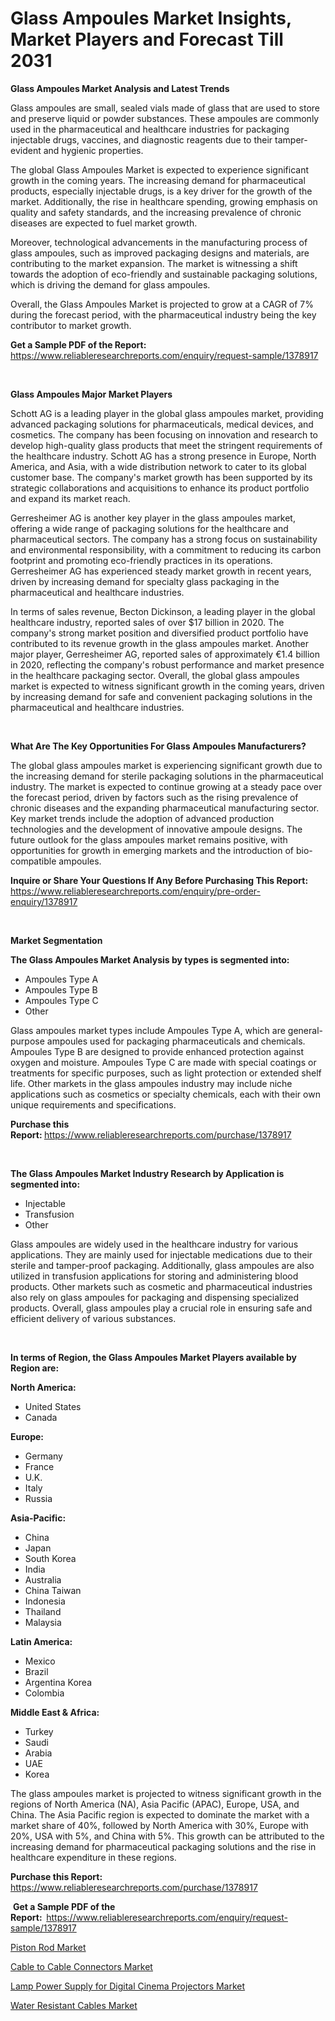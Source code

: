 <p><h1>Glass Ampoules Market Insights, Market Players and Forecast Till 2031</h1></p><p><strong>Glass Ampoules Market Analysis and Latest Trends</strong></p>
<p><p>Glass ampoules are small, sealed vials made of glass that are used to store and preserve liquid or powder substances. These ampoules are commonly used in the pharmaceutical and healthcare industries for packaging injectable drugs, vaccines, and diagnostic reagents due to their tamper-evident and hygienic properties.</p><p>The global Glass Ampoules Market is expected to experience significant growth in the coming years. The increasing demand for pharmaceutical products, especially injectable drugs, is a key driver for the growth of the market. Additionally, the rise in healthcare spending, growing emphasis on quality and safety standards, and the increasing prevalence of chronic diseases are expected to fuel market growth.</p><p>Moreover, technological advancements in the manufacturing process of glass ampoules, such as improved packaging designs and materials, are contributing to the market expansion. The market is witnessing a shift towards the adoption of eco-friendly and sustainable packaging solutions, which is driving the demand for glass ampoules.</p><p>Overall, the Glass Ampoules Market is projected to grow at a CAGR of 7% during the forecast period, with the pharmaceutical industry being the key contributor to market growth.</p></p>
<p><strong>Get a Sample PDF of the Report:&nbsp;</strong> <a href="https://www.reliableresearchreports.com/enquiry/request-sample/1378917">https://www.reliableresearchreports.com/enquiry/request-sample/1378917</a></p>
<p>&nbsp;</p>
<p><strong>Glass Ampoules Major Market Players</strong></p>
<p><p>Schott AG is a leading player in the global glass ampoules market, providing advanced packaging solutions for pharmaceuticals, medical devices, and cosmetics. The company has been focusing on innovation and research to develop high-quality glass products that meet the stringent requirements of the healthcare industry. Schott AG has a strong presence in Europe, North America, and Asia, with a wide distribution network to cater to its global customer base. The company's market growth has been supported by its strategic collaborations and acquisitions to enhance its product portfolio and expand its market reach.</p><p>Gerresheimer AG is another key player in the glass ampoules market, offering a wide range of packaging solutions for the healthcare and pharmaceutical sectors. The company has a strong focus on sustainability and environmental responsibility, with a commitment to reducing its carbon footprint and promoting eco-friendly practices in its operations. Gerresheimer AG has experienced steady market growth in recent years, driven by increasing demand for specialty glass packaging in the pharmaceutical and healthcare industries.</p><p>In terms of sales revenue, Becton Dickinson, a leading player in the global healthcare industry, reported sales of over $17 billion in 2020. The company's strong market position and diversified product portfolio have contributed to its revenue growth in the glass ampoules market. Another major player, Gerresheimer AG, reported sales of approximately €1.4 billion in 2020, reflecting the company's robust performance and market presence in the healthcare packaging sector. Overall, the global glass ampoules market is expected to witness significant growth in the coming years, driven by increasing demand for safe and convenient packaging solutions in the pharmaceutical and healthcare industries.</p></p>
<p>&nbsp;</p>
<p><strong>What Are The Key Opportunities For Glass Ampoules Manufacturers?</strong></p>
<p><p>The global glass ampoules market is experiencing significant growth due to the increasing demand for sterile packaging solutions in the pharmaceutical industry. The market is expected to continue growing at a steady pace over the forecast period, driven by factors such as the rising prevalence of chronic diseases and the expanding pharmaceutical manufacturing sector. Key market trends include the adoption of advanced production technologies and the development of innovative ampoule designs. The future outlook for the glass ampoules market remains positive, with opportunities for growth in emerging markets and the introduction of bio-compatible ampoules.</p></p>
<p><strong>Inquire or Share Your Questions If Any Before Purchasing This Report:</strong> <a href="https://www.reliableresearchreports.com/enquiry/pre-order-enquiry/1378917">https://www.reliableresearchreports.com/enquiry/pre-order-enquiry/1378917</a></p>
<p>&nbsp;</p>
<p><strong>Market Segmentation</strong></p>
<p><strong>The Glass Ampoules Market Analysis by types is segmented into:</strong></p>
<p><ul><li>Ampoules Type A</li><li>Ampoules Type B</li><li>Ampoules Type C</li><li>Other</li></ul></p>
<p><p>Glass ampoules market types include Ampoules Type A, which are general-purpose ampoules used for packaging pharmaceuticals and chemicals. Ampoules Type B are designed to provide enhanced protection against oxygen and moisture. Ampoules Type C are made with special coatings or treatments for specific purposes, such as light protection or extended shelf life. Other markets in the glass ampoules industry may include niche applications such as cosmetics or specialty chemicals, each with their own unique requirements and specifications.</p></p>
<p><strong>Purchase this Report:&nbsp;</strong><a href="https://www.reliableresearchreports.com/purchase/1378917">https://www.reliableresearchreports.com/purchase/1378917</a></p>
<p>&nbsp;</p>
<p><strong>The Glass Ampoules Market Industry Research by Application is segmented into:</strong></p>
<p><ul><li>Injectable</li><li>Transfusion</li><li>Other</li></ul></p>
<p><p>Glass ampoules are widely used in the healthcare industry for various applications. They are mainly used for injectable medications due to their sterile and tamper-proof packaging. Additionally, glass ampoules are also utilized in transfusion applications for storing and administering blood products. Other markets such as cosmetic and pharmaceutical industries also rely on glass ampoules for packaging and dispensing specialized products. Overall, glass ampoules play a crucial role in ensuring safe and efficient delivery of various substances.</p></p>
<p>&nbsp;</p>
<p><strong>In terms of Region, the Glass Ampoules Market Players available by Region are:</strong></p>
<p>
    <p> <strong> North America: </strong>
        <ul>
            <li>United States</li>
            <li>Canada</li>
        </ul>
        </p> 
    <p> <strong> Europe: </strong>
        <ul>
            <li>Germany</li>
            <li>France</li>
            <li>U.K.</li>
            <li>Italy</li>
            <li>Russia</li>
        </ul>
        </p> 
    <p> <strong> Asia-Pacific: </strong>
        <ul>
            <li>China</li>
            <li>Japan</li>
            <li>South Korea</li>
            <li>India</li>
            <li>Australia</li>
            <li>China Taiwan</li>
            <li>Indonesia</li>
            <li>Thailand</li>
            <li>Malaysia</li>
        </ul>
        </p> 
    <p> <strong> Latin America: </strong>
        <ul>
            <li>Mexico</li>
            <li>Brazil</li>
            <li>Argentina Korea</li>
            <li>Colombia</li>
        </ul>
        </p> 
    <p> <strong> Middle East & Africa: </strong>
        <ul>
            <li>Turkey</li>
            <li>Saudi</li>
            <li>Arabia</li>
            <li>UAE</li>
            <li>Korea</li>
        </ul>
    </p>
    </p>
<p><p>The glass ampoules market is projected to witness significant growth in the regions of North America (NA), Asia Pacific (APAC), Europe, USA, and China. The Asia Pacific region is expected to dominate the market with a market share of 40%, followed by North America with 30%, Europe with 20%, USA with 5%, and China with 5%. This growth can be attributed to the increasing demand for pharmaceutical packaging solutions and the rise in healthcare expenditure in these regions.</p></p>
<p><strong>Purchase this Report: </strong><a href="https://www.reliableresearchreports.com/purchase/1378917">https://www.reliableresearchreports.com/purchase/1378917</a></p>
<p>&nbsp;<strong>Get a Sample PDF of the Report:&nbsp;&nbsp;</strong><a href="https://www.reliableresearchreports.com/enquiry/request-sample/1378917">https://www.reliableresearchreports.com/enquiry/request-sample/1378917</a></p>
<p><strong></strong></p>
<p><p><a href="https://zircon-bluebell-299.notion.site/Piston-Rod-Market-Centers-on-Aspects-such-as-Market-Growth-Market-Share-Market-Opportunity-and-Pr-9b513ee70e7a47d0acc42bc1399ec270">Piston Rod Market</a></p><p><a href="https://view.publitas.com/reportprime-1/cable-to-cable-connectors-market-size-reflecting-a-forecast-till-2030-market-by-type-by-application-and-by-geography/">Cable to Cable Connectors Market</a></p><p><a href="https://view.publitas.com/reportprime-1/lamp-power-supply-for-digital-cinema-projectors-market-insights-market-players-and-forecast-till-2031/">Lamp Power Supply for Digital Cinema Projectors Market</a></p><p><a href="https://view.publitas.com/reportprime-1/insights-into-water-resistant-cables-market-size-analysing-market-share-trends-and-growth-from-2023-to-2030/">Water Resistant Cables Market</a></p></p>